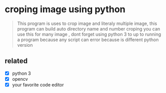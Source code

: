 # croping image using python

> This program is uses to crop image and literaly multiple image, this program can build auto directory name and number croping you can use this for many image , dont forget using python 3 to up to running a program because any script can error because is different python version

## related
- [x] python 3
- [x] opencv 
- [x] your favorite code editor
